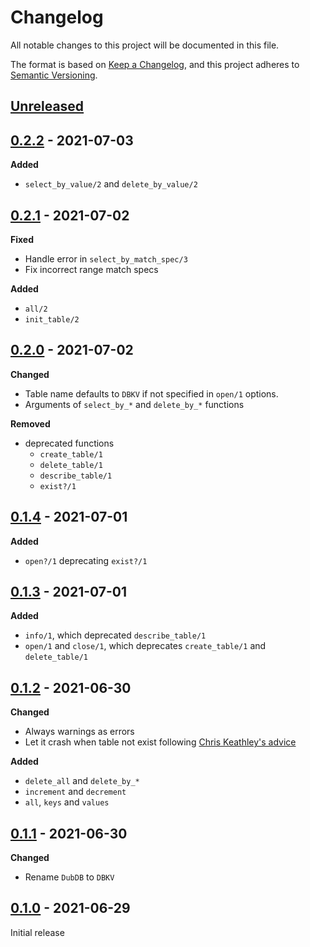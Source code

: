 # Changelog

All notable changes to this project will be documented in this file.

The format is based on [Keep a Changelog](https://keepachangelog.com/en/1.0.0/),
and this project adheres to [Semantic Versioning](https://semver.org/spec/v2.0.0.html).

## [Unreleased]

## [0.2.2] - 2021-07-03

**Added**
- `select_by_value/2` and `delete_by_value/2`

## [0.2.1] - 2021-07-02

**Fixed**
- Handle error in `select_by_match_spec/3`
- Fix incorrect range match specs

**Added**
- `all/2`
- `init_table/2`

## [0.2.0] - 2021-07-02

**Changed**
- Table name defaults to `DBKV` if not specified in `open/1` options.
- Arguments of `select_by_*` and `delete_by_*` functions

**Removed**
- deprecated functions
  - `create_table/1`
  - `delete_table/1`
  - `describe_table/1`
  - `exist?/1`

## [0.1.4] - 2021-07-01

**Added**
- `open?/1` deprecating `exist?/1`

## [0.1.3] - 2021-07-01

**Added**
- `info/1`, which deprecated `describe_table/1`
- `open/1` and `close/1`, which deprecates `create_table/1` and `delete_table/1`

## [0.1.2] - 2021-06-30

**Changed**
- Always warnings as errors
- Let it crash when table not exist following [Chris Keathley's advice](https://keathley.io/blog/good-and-bad-elixir.html)

**Added**
- `delete_all` and `delete_by_*`
- `increment` and `decrement`
- `all`, `keys` and `values`

## [0.1.1] - 2021-06-30

**Changed**
- Rename `DubDB` to `DBKV`

## [0.1.0] - 2021-06-29

Initial release

[Unreleased]: https://github.com/mnishiguchi/dbkv/compare/v0.2.2...HEAD
[0.2.2]: https://github.com/mnishiguchi/dbkv/releases/tag/v0.2.2
[0.2.1]: https://github.com/mnishiguchi/dbkv/releases/tag/v0.2.1
[0.2.0]: https://github.com/mnishiguchi/dbkv/releases/tag/v0.2.0
[0.1.4]: https://github.com/mnishiguchi/dbkv/releases/tag/v0.1.4
[0.1.3]: https://github.com/mnishiguchi/dbkv/releases/tag/v0.1.3
[0.1.2]: https://github.com/mnishiguchi/dbkv/releases/tag/v0.1.2
[0.1.1]: https://github.com/mnishiguchi/dbkv/releases/tag/v0.1.1
[0.1.0]: https://github.com/mnishiguchi/dbkv/releases/tag/v0.1.0

